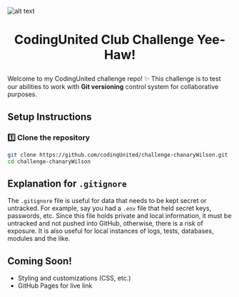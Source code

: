 ![alt text](images/coding_united_challenge.png)
# <p style='text-align: center'>**CodingUnited Club Challenge Yee-Haw!**</p>
Welcome to my CodingUnited challenge repo! ✨ This challenge is to test our abilities to work with **Git versioning** control system for collaborative purposes.
## Setup Instructions
### 1️⃣ Clone the repository
```bash
git clone https://github.com/codingUnited/challenge-chanaryWilson.git
cd challenge-chanaryWilson
```
## Explanation for `.gitignore`
The `.gitignore` file is useful for data that needs to be kept secret or untracked. For example, say you had a `.env` file that held secret keys, passwords, etc. Since this file holds private and local information, it must be untracked and not pushed into GitHub, otherwise, there is a risk of exposure. It is also useful for local instances of logs, tests, databases, modules and the like.
## Coming Soon!
* Styling and customizations (CSS, etc.)
* GitHub Pages for live link
